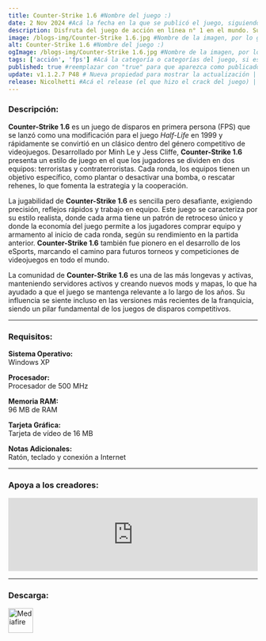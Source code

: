 ```yaml
---
title: Counter-Strike 1.6 #Nombre del juego :)
date: 2 Nov 2024 #Acá la fecha en la que se publicó el juego, siguiendo este formato: Dia "30", Mes "Oct", Año "2024" = como debe quedar: 30 Oct 2024
description: Disfruta del juego de acción en línea n° 1 en el mundo. Sumérgete en el fragor de la guerra antiterrorista más realista con este archiconocido juego por equipos. #Acá una mini descripción del juego
image: /blogs-img/Counter-Strike 1.6.jpg #Nombre de la imagen, por lo general es exactamente el mismo nombre que el juego excluyendo lo ":" (Dos puntos)
alt: Counter-Strike 1.6 #Nombre del juego :)
ogImage: /blogs-img/Counter-Strike 1.6.jpg #Nombre de la imagen, por lo general es exactamente el mismo nombre que el juego excluyendo lo ":" (Dos puntos)
tags: ['acción', 'fps'] #Acá la categoría o categorías del juego, si es más de una se coloca en este formato: ['categoría1', 'categoría2']
published: true #reemplazar con "true" para que aparezca como publicado
update: v1.1.2.7 P48 # Nueva propiedad para mostrar la actualización | Formato: v1.0.0
release: Nicolhetti #Acá el release (el que hizo el crack del juego) | Formato: Nicolhetti
---
```


<!--En VSCode seleccionando una palabra, por ejemplo: "Counter-Strike 1.6" y apretando Ctrl+F2 se seleccionan todas las palabras iguales-->

### Descripción:
**Counter-Strike 1.6** es un juego de disparos en primera persona (FPS) que se lanzó como una modificación para el juego *Half-Life* en 1999 y rápidamente se convirtió en un clásico dentro del género competitivo de videojuegos. Desarrollado por Minh Le y Jess Cliffe, **Counter-Strike 1.6** presenta un estilo de juego en el que los jugadores se dividen en dos equipos: terroristas y contraterroristas. Cada ronda, los equipos tienen un objetivo específico, como plantar o desactivar una bomba, o rescatar rehenes, lo que fomenta la estrategia y la cooperación.

La jugabilidad de **Counter-Strike 1.6** es sencilla pero desafiante, exigiendo precisión, reflejos rápidos y trabajo en equipo. Este juego se caracteriza por su estilo realista, donde cada arma tiene un patrón de retroceso único y donde la economía del juego permite a los jugadores comprar equipo y armamento al inicio de cada ronda, según su rendimiento en la partida anterior. **Counter-Strike 1.6** también fue pionero en el desarrollo de los eSports, marcando el camino para futuros torneos y competiciones de videojuegos en todo el mundo.

La comunidad de **Counter-Strike 1.6** es una de las más longevas y activas, manteniendo servidores activos y creando nuevos mods y mapas, lo que ha ayudado a que el juego se mantenga relevante a lo largo de los años. Su influencia se siente incluso en las versiones más recientes de la franquicia, siendo un pilar fundamental de los juegos de disparos competitivos.

<!--Prompt para Chat-GPT: Hazme una descripción para el juego "Counter-Strike 1.6" y cada que menciones "Counter-Strike 1.6" ponlo en negrita -->

---

### Requisitos:
**Sistema Operativo:**  
Windows XP

**Procesador:**  
Procesador de 500 MHz

**Memoria RAM:**  
96 MB de RAM

**Tarjeta Gráfica:**  
Tarjeta de vídeo de 16 MB

**Notas Adicionales:**  
Ratón, teclado y conexión a Internet

<!--Si falta o sobra un requisito se quita o se agrega manteniendo el mismo formato-->

---

### Apoya a los creadores:
<iframe src="https://store.steampowered.com/widget/10/" frameborder="0" style="background-color: transparent; width: 100% !important; aspect-ratio: 646 / 190;"></iframe>

<!--Reemplazar los numeros (AppID) del juego (en este caso 2668510) por el numero (AppID) correspondiente con el juego a publicar-->
<!--El AppID se encuentra en la URL del Juego en Steam-->

---

### Descarga:

[<img src="https://gist.github.com/cxmeel/0dbc95191f239b631c3874f4ccf114e2/raw/download.svg" alt="Mediafire" height="50" />](https://www.mediafire.com/file/gjpi8k2xcv61oiq/Counter-Strike_1.6_-_By_Nicolhetti_Projects_Setup.exe/file)

<!-- # se debe reemplazar por el link de descarga-->

<!--NOMBRE-DEL-SERVICIO se debe reemplazar por el servicio donde está subido el juego-->